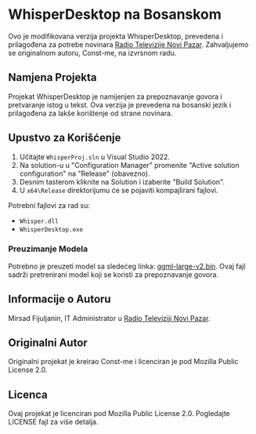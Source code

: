 # WhisperDesktop na Bosanskom

Ovo je modifikovana verzija projekta WhisperDesktop, prevedena i prilagođena za potrebe novinara [Radio Televizije Novi Pazar](https://rtvnp.rs). Zahvaljujemo se originalnom autoru, Const-me, na izvrsnom radu.

## Namjena Projekta

Projekat WhisperDesktop je namijenjen za prepoznavanje govora i pretvaranje istog u tekst. Ova verzija je prevedena na bosanski jezik i prilagođena za lakše korištenje od strane novinara.

## Upustvo za Korišćenje

1. Učitajte `WhisperProj.sln` u Visual Studio 2022.
2. Na solution-u u "Configuration Manager" promenite "Active solution configuration" na "Release" (obavezno).
3. Desnim tasterom kliknite na Solution i izaberite "Build Solution".
4. U `x64\Release` direktorijumu će se pojaviti kompajlirani fajlovi.

Potrebni fajlovi za rad su:
- `Whisper.dll`
- `WhisperDesktop.exe`

### Preuzimanje Modela

Potrebno je preuzeti model sa sledećeg linka: [ggml-large-v2.bin](https://huggingface.co/ggerganov/whisper.cpp/blob/main/ggml-large-v2.bin). Ovaj fajl sadrži pretrenirani model koji se koristi za prepoznavanje govora.

## Informacije o Autoru

Mirsad Fijuljanin, IT Administrator u [Radio Televiziji Novi Pazar](https://rtvnp.rs).

## Originalni Autor

Originalni projekat je kreirao Const-me i licenciran je pod Mozilla Public License 2.0.

## Licenca

Ovaj projekat je licenciran pod Mozilla Public License 2.0. Pogledajte LICENSE fajl za više detalja.

